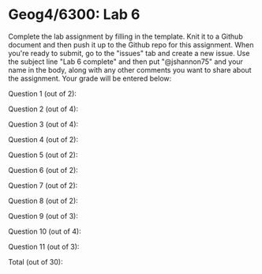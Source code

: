 # Geog4/6300: Lab 6

Complete the lab assignment by filling in the template. Knit it to a Github document and then push it up to the Github repo for this assignment. When you're ready to submit, go to the "issues" tab and create a new issue. Use the subject line "Lab 6 complete" and then put "@jshannon75" and your name in the body, along with any other comments you want to share about the assignment. Your grade will be entered below:

Question 1 (out of 2): <p>
Question 2 (out of 4):<p>
Question 3 (out of 4):<p>
Question 4 (out of 2):<p>
Question 5 (out of 2):<p>
Question 6 (out of 2):<p>
Question 7 (out of 2):<p>
Question 8 (out of 2):<p>
Question 9 (out of 3):<p>
Question 10 (out of 4):<p>
Question 11 (out of 3):<p>
<p>
Total (out of 30): 